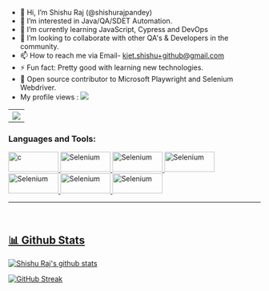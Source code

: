 - 👋 Hi, I’m Shishu Raj (@shishurajpandey)
- 👀 I’m interested in Java/QA/SDET Automation.
- 🌱 I’m currently learning JavaScript, Cypress and DevOps
- 💞️ I’m looking to collaborate with other QA's & Developers in the community.
- 📫 How to reach me via Email- kiet.shishu+github@gmail.com
- ⚡ Fun fact: Pretty good with learning new technologies.
- 📝 Open source contributor to Microsoft Playwright and Selenium Webdriver.
- My profile views : ![](https://komarev.com/ghpvc/?username=chetan-2002)

<table style="width:100%">
  <tr>
    <th><img src="https://github-readme-stats.vercel.app/api/top-langs/?username=shishurajpandey&layout=compact" /></th>
    
  </tr>
</table>

<h3 align="left">Languages and Tools:</h3>
<p align="left"> <a href="https://www.java.com/" target="_blank"> <img src="https://img.shields.io/badge/Java-ED8B00?style=for-the-badge&logo=java&logoColor=white" alt="c" width="100" height="40"/> </a> <a href="https://www.java.com/" target="_blank"> 
<a href="https://www.selenium.dev/" target="_blank"> <img src="https://img.shields.io/badge/Selenium-43B02A?style=for-the-badge&logo=Selenium&logoColor=white" alt="Selenium" width="100" height="40"/> </a> <a href="https://www.java.com/" target="_blank"> <a href="https://www.selenium.dev/" target="_blank">
<img src="https://img.shields.io/badge/MySQL-00000F?style=for-the-badge&logo=mysql&logoColor=white" alt="Selenium" width="100" height="40"/>
<img src="https://img.shields.io/badge/PostgreSQL-316192?style=for-the-badge&logo=postgresql&logoColor=white" alt="Selenium" width="100" height="40"/>
<img src="https://img.shields.io/badge/Jenkins-D24939?style=for-the-badge&logo=Jenkins&logoColor=white" alt="Selenium" width="100" height="40"/>
<img src="https://img.shields.io/badge/Jira-0052CC?style=for-the-badge&logo=Jira&logoColor=white" alt="Selenium" width="100" height="40"/>  
<img src="https://img.shields.io/badge/Linux-FCC624?style=for-the-badge&logo=linux&logoColor=black" alt="Selenium" width="100" height="40"/> 

<br>
<hr>
<br>
<h2>📊 Github Stats</h2>
<a href='https://github.com/shishurajpandey/github-stats-transparent'></a>


[![Shishu Raj's github stats](https://github-readme-stats.vercel.app/api?username=shishurajpandey&count_private=true&include_all_commits=true&theme=radical)](https://google.com)

[![GitHub Streak](https://github-readme-streak-stats.herokuapp.com?user=shishurajpandey&theme=neon-palenight)](https://git.io/streak-stats)
<br>

<br/>
<br>

<!---
shishurajpandey/shishurajpandey is a ✨ special ✨ repository because its `README.md` (this file) appears on your GitHub profile.
You can click the Preview link to take a look at your changes.
--->

